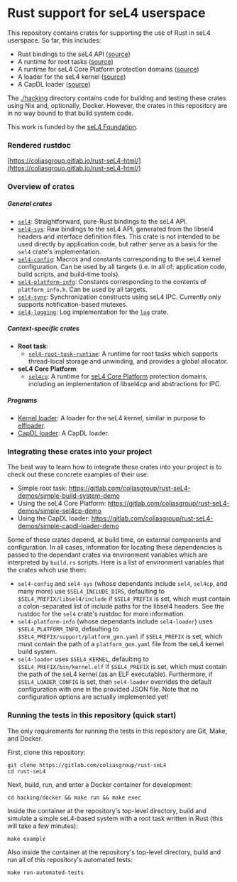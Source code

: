 # Rust support for seL4 userspace

This repository contains crates for supporting the use of Rust in seL4 userspace. So far, this includes:

- Rust bindings to the seL4 API ([source](./crates/sel4))
- A runtime for root tasks ([source](./crates/sel4-root-task-runtime))
- A runtime for seL4 Core Platform protection domains ([source](./crates/sel4cp))
- A loader for the seL4 kernel ([source](./crates/sel4-loader))
- A CapDL loader ([source](./crates/capdl))

The [./hacking](./hacking) directory contains code for building and testing these crates using Nix and, optionally, Docker. However, the crates in this repository are in no way bound to that build system code.

This work is funded by the [seL4 Foundation](https://sel4.systems/Foundation/home.pml).

### Rendered rustdoc

[https://coliasgroup.gitlab.io/rust-seL4-html/](https://coliasgroup.gitlab.io/rust-seL4-html/)

### Overview of crates

##### General crates

- [`sel4`](./crates/sel4): Straightforward, pure-Rust bindings to the seL4 API.
- [`sel4-sys`](./crates/sel4/sys): Raw bindings to the seL4 API, generated from the libsel4 headers and interface definition files. This crate is not intended to be used directly by application code, but rather serve as a basis for the `sel4` crate's implementation.
- [`sel4-config`](./crates/sel4/config): Macros and constants corresponding to the seL4 kernel configuration. Can be used by all targets (i.e. in all of: application code, build scripts, and build-time tools).
- [`sel4-platform-info`](./crates/sel4-platform-info): Constants corresponding to the contents of `platform_info.h`. Can be used by all targets.
- [`sel4-sync`](./crates/sel4-sync): Synchronization constructs using seL4 IPC. Currently only supports notification-based mutexes.
- [`sel4-logging`](./crates/sel4-logging): Log implementation for the [`log`](https://crates.io/crates/log) crate.

##### Context-specific crates

- **Root task**:
  - [`sel4-root-task-runtime`](./crates/sel4-root-task-runtime): A runtime for root tasks which supports thread-local storage and unwinding, and provides a global allocator.
- **seL4 Core Platform**:
  - [`sel4cp`](./crates/sel4cp): A runtime for [seL4 Core Platform](https://github.com/BreakawayConsulting/sel4cp) protection domains, including an implementation of libsel4cp and abstractions for IPC.

##### Programs

- [Kernel loader](./crates/sel4-loader): A loader for the seL4 kernel, similar in purpose to [elfloader](https://github.com/seL4/seL4_tools/tree/master/elfloader-tool).
- [CapDL loader](./crates/capdl): A CapDL loader.

### Integrating these crates into your project

The best way to learn how to integrate these crates into your project is to check out these concrete examples of their use:

- Simple root task: https://gitlab.com/coliasgroup/rust-seL4-demos/simple-build-system-demo
- Using the seL4 Core Platform: https://gitlab.com/coliasgroup/rust-seL4-demos/simple-sel4cp-demo
- Using the CapDL loader: https://gitlab.com/coliasgroup/rust-seL4-demos/simple-capdl-loader-demo

Some of these crates depend, at build time, on external components and configuration.
In all cases, information for locating these dependencies is passed to the dependant crates via environment variables which are interpreted by `build.rs` scripts.
Here is a list of environment variables that the crates which use them:

- `sel4-config` and `sel4-sys` (whose dependants include `sel4`, `sel4cp`, and many more) use
  `$SEL4_INCLUDE_DIRS`, defaulting to `$SEL4_PREFIX/libsel4/include` if `$SEL4_PREFIX` is set, which
  must contain a colon-separated list of include paths for the libsel4 headers. See the rustdoc for
  the `sel4` crate's rustdoc for more information.
- `sel4-platform-info` (whose dependants include `sel4-loader`) uses `$SEL4_PLATFORM_INFO`,
  defaulting to `$SEL4_PREFIX/support/platform_gen.yaml` if `$SEL4_PREFIX` is set, which must
  contain the path of a `platform_gen.yaml` file from the seL4 kernel build system.
- `sel4-loader` uses `$SEL4_KERNEL`, defaulting to `$SEL4_PREFIX/bin/kernel.elf` if `$SEL4_PREFIX`
  is set, which must contain the path of the seL4 kernel (as an ELF executable). Furthermore, if
  `$SEL4_LOADER_CONFIG` is set, then `sel4-loader` overrides the default configuration with one in
  the provided JSON file. Note that no configuration options are actually implemented yet!

### Running the tests in this repository (quick start)

The only requirements for running the tests in this repository are Git, Make, and Docker.

First, clone this repository:

```
git clone https://gitlab.com/coliasgroup/rust-seL4
cd rust-seL4
```

Next, build, run, and enter a Docker container for development:

```
cd hacking/docker && make run && make exec
```

Inside the container at the repository's top-level directory, build and simulate a simple seL4-based system with a root task written in Rust (this will take a few minutes):

```
make example
```

Also inside the container at the repository's top-level directory, build and run all of this repository's automated tests:

```
make run-automated-tests
```
